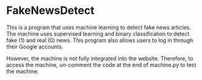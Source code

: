 # FakeNewsDetect
This is a program that uses machine learning to detect fake news articles. The machine uses supervised learning and binary classification to detect fake (1) and real (0) news.
This program also allows users to log in through their Google accounts.

However, the machine is not fully integrated into the website. Therefore, to access the machine, un-comment the code at the end of machine.py to test the machine.
